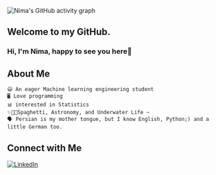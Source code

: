 ![Nima's GitHub activity graph](https://github-readme-activity-graph.vercel.app/graph?username=NimaAbdollahzadeh&theme=github-compact)
## Welcome to my GitHub.
### Hi, I'm Nima, happy to see you here👋

## About Me 
```
😃 An eager Machine learning engineering student
🖥️ Love programming
📊 interested in Statistics
✨🌌💫Spaghetti, Astronomy, and Underwater Life ~
🗣️ Persian is my mother tongue, but I know English, Python;) and a little German too.
```

## Connect with Me

[![LinkedIn](https://img.shields.io/badge/-LinkedIn-blue?style=flat&logo=linkedin)](https://www.linkedin.com/in/nima-abdollahzadeh/)


